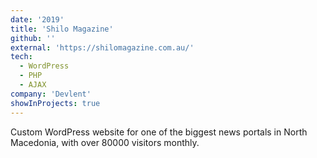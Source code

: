 ```yaml
---
date: '2019'
title: 'Shilo Magazine'
github: ''
external: 'https://shilomagazine.com.au/'
tech:
  - WordPress
  - PHP
  - AJAX
company: 'Devlent'
showInProjects: true
---
```


Custom WordPress website for one of the biggest news portals in North Macedonia, with over 80000 visitors monthly.
